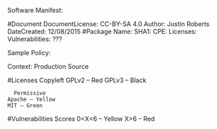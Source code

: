 Software Manifest:

#Document
      DocumentLicense: CC-BY-SA 4.0
      Author: Justin Roberts
      DateCreated: 12/08/2015
#Package 
      Name: 
      SHA1: 
      CPE: 
      Licenses: 
      Vulnerabilities: ???

Sample Policy:

Context: Production Source 

#Licenses
      Copyleft 
	GPLv2 – Red 
	GPLv3 – Black

      Permissive 
	Apache – Yellow
	MIT – Green 

#Vulnerabilities 
      Scores
	0<X<6 – Yellow
	X>6 – Red 
